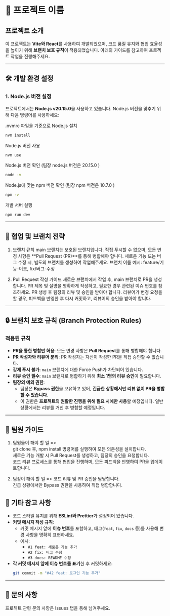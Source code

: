 # 📌 프로젝트 이름

## 프로젝트 소개
이 프로젝트는 **Vite와 React**를 사용하여 개발되었으며, 코드 품질 유지와 협업 효율성을 높이기 위해 **브랜치 보호 규칙**이 적용되었습니다. 아래의 가이드를 참고하여 프로젝트 작업을 진행해주세요.

---

## 🛠️ 개발 환경 설정

### 1. Node.js 버전 설정
프로젝트에서는 **Node.js v20.15.0**을 사용하고 있습니다. Node.js 버전을 맞추기 위해 다음 명령어를 사용하세요:

.nvmrc 파일을 기준으로 Node.js 설치  
```bash
nvm install
```

Node.js 버전 사용
```bash
nvm use
```

Node.js 버전 확인 (팀장 node.js 버전은 20.15.0 )  
```bash
node -v
```

Node.js에 맞는 npm 버전 확인 (팀장 npm 버전은 10.7.0 )  
```bash
npm -v
```

개발 서버 실행
```bash
npm run dev
```
  
---
  
## 🔄 협업 및 브랜치 전략
1. 브랜치 규칙
main 브랜치는 보호된 브랜치입니다. 직접 푸시할 수 없으며, 모든 변경 사항은 **Pull Request (PR)**를 통해 병합해야 합니다.
새로운 기능 또는 버그 수정 시, 별도의 브랜치를 생성하여 작업해주세요.
브랜치 이름 예시: feature/기능-이름, fix/버그-수정
  
2. Pull Request 작성 가이드
새로운 브랜치에서 작업 후, main 브랜치로 PR을 생성합니다.
PR 제목 및 설명을 명확하게 작성하고, 필요한 경우 관련된 이슈 번호를 참조하세요.
PR 생성 후 팀장의 리뷰 및 승인을 받아야 합니다.
리뷰어가 변경 요청을 할 경우, 피드백을 반영한 후 다시 커밋하고, 리뷰어의 승인을 받아야 합니다.
  
---
  
## 🔒 브랜치 보호 규칙 (Branch Protection Rules)
### 적용된 규칙
- **PR을 통한 병합만 허용**: 모든 변경 사항은 **Pull Request**를 통해 병합해야 합니다.
- **PR 작성자와 리뷰어 분리**: PR 작성자는 자신이 작성한 PR을 직접 승인할 수 없습니다.  
- **강제 푸시 불가**: `main` 브랜치에 대한 Force Push가 차단되어 있습니다.
- **리뷰 승인 필수**: `main` 브랜치로 병합하기 위해 **최소 1명의 리뷰 승인**이 필요합니다.
- **팀장의 예외 권한**:
  - 팀장은 **Bypass 권한**을 보유하고 있어, **긴급한 상황에서만 리뷰 없이 PR을 병합할 수 있습니다**.
  - 이 권한은 **프로젝트의 원활한 진행을 위해 필요 시에만 사용**할 예정입니다. 일반 상황에서는 리뷰를 거친 후 병합할 예정입니다.
  
---
  
## 👥 팀원 가이드
1. 팀원들이 해야 할 일 =>  
git clone 후, npm install 명령어를 실행하여 모든 의존성을 설치합니다.  
새로운 기능 개발 시 Pull Request를 생성하고, 팀장의 승인을 요청합니다.  
코드 리뷰 프로세스를 통해 협업을 진행하며, 모든 피드백을 반영하여 PR을 업데이트합니다.  
  
2. 팀장이 해야 할 일 => 
코드 리뷰 및 PR 승인을 담당합니다.  
긴급 상황에서만 Bypass 권한을 사용하여 직접 병합합니다.
  
## 📄 기타 참고 사항
- 코드 스타일 유지를 위해 **ESLint와 Prettier**가 설정되어 있습니다.
- **커밋 메시지 작성 규칙**:
  - 커밋 메시지 앞에 **이슈 번호**를 포함하고, 태그(`feat`, `fix`, `docs` 등)를 사용해 변경 사항을 명확히 표현하세요.
  - 예시:
    - `#1 feat: 새로운 기능 추가`
    - `#2 fix: 버그 수정`
    - `#3 docs: README 수정`
- **각 커밋 메시지 앞에 이슈 번호를 표기**한 후 커밋하세요:
  ```bash
  git commit -m "#42 feat: 로그인 기능 추가"
  
---
  
## 📢 문의 사항
프로젝트 관련 문의 사항은 Issues 탭을 통해 남겨주세요.
